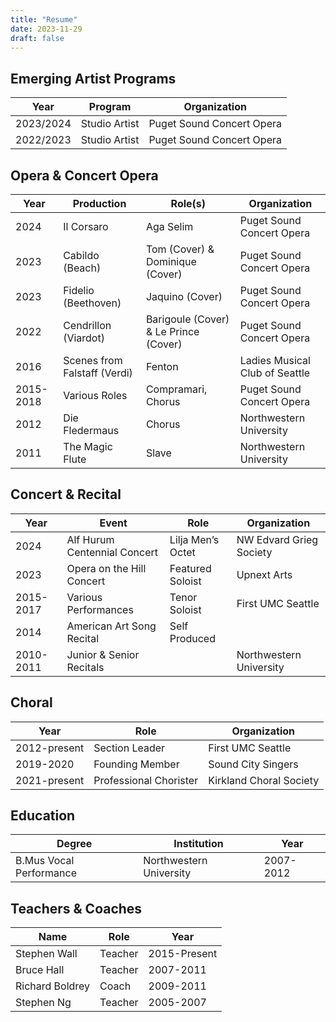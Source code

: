 ```yaml
---
title: "Resume"
date: 2023-11-29
draft: false
---
```


## Emerging Artist Programs

| Year          | Program                               | Organization              |
|---------------|---------------------------------------|---------------------------|
| 2023/2024     | Studio Artist                         | Puget Sound Concert Opera |
| 2022/2023     | Studio Artist                         | Puget Sound Concert Opera |

## Opera & Concert Opera

| Year | Production                    | Role(s)                           | Organization              |
|------|-------------------------------|-----------------------------------|---------------------------|
| 2024 | Il Corsaro                    | Aga Selim                         | Puget Sound Concert Opera |
| 2023 | Cabildo (Beach)               | Tom (Cover) & Dominique (Cover)   | Puget Sound Concert Opera |
| 2023 | Fidelio (Beethoven)           | Jaquino (Cover)                   | Puget Sound Concert Opera |
| 2022 | Cendrillon (Viardot)          | Barigoule (Cover) & Le Prince (Cover) | Puget Sound Concert Opera |
| 2016 | Scenes from Falstaff (Verdi)  | Fenton                            | Ladies Musical Club of Seattle |
| 2015-2018 | Various Roles            | Compramari, Chorus                | Puget Sound Concert Opera |
| 2012 | Die Fledermaus                | Chorus                            | Northwestern University   |
| 2011 | The Magic Flute               | Slave                             | Northwestern University   |

## Concert & Recital

| Year | Event                          | Role                 | Organization        |
|------|--------------------------------|----------------------|---------------------|
| 2024 | Alf Hurum Centennial Concert   | Lilja Men’s Octet    | NW Edvard Grieg Society |
| 2023 | Opera on the Hill Concert      | Featured Soloist     | Upnext Arts         |
| 2015-2017 | Various Performances      | Tenor Soloist        | First UMC Seattle   |
| 2014 | American Art Song Recital      | Self Produced        |                     |
| 2010-2011 | Junior & Senior Recitals  |                      | Northwestern University |

## Choral

| Year         | Role             | Organization         |
|--------------|------------------|----------------------|
| 2012-present | Section Leader   | First UMC Seattle    |
| 2019-2020    | Founding Member  | Sound City Singers   |
| 2021-present | Professional Chorister | Kirkland Choral Society |

## Education

| Degree             | Institution       | Year       |
|--------------------|-------------------|------------|
| B.Mus Vocal Performance | Northwestern University | 2007-2012 |

## Teachers & Coaches

| Name           | Role   | Year         |
|----------------|--------|--------------|
| Stephen Wall   | Teacher | 2015-Present |
| Bruce Hall     | Teacher | 2007-2011    |
| Richard Boldrey | Coach  | 2009-2011    |
| Stephen Ng     | Teacher | 2005-2007    |
